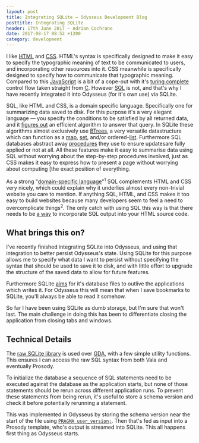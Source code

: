 ```yaml
---
layout: post
title: Integrating SQLite — Odysseus Development Blog
posttitle: Integrating SQLite
header: 17th June 2017 — Adrian Cochrane
date: 2017-08-17 08:52 +1200
category: development
---
```


I like [HTML](https://www.w3.org/html/) and [CSS](https://www.w3.org/Style/CSS/).
HTML's syntax is specifically designed to make it easy to specify the typographic
meaning of text to be communicated to users, and incorporating other resources into
it. CSS meanwhile is specifically designed to specify how to communicate that
typographic meaning. Compared to this
[JavaScript](https://developer.mozilla.org/en-US/docs/Web/JavaScript) is a bit of
a cope-out with it's [turing complete](http://wiki.c2.com/?TuringComplete) control
flow taken straight from [C](http://www.cprogramming.com/). However
[SQL](https://sqlite.org/lang.html) is not, and that's why I have recently integrated
it into Odysseus (for it's own use) via SQLite. 

SQL, like HTML and CSS, is a domain specific language. Specifically one for
summarizing data saved to disk. For this purpose it's a very elegant language —
you specify the conditions to be satisfied by all returned data, and it
[figures out](https://sqlite.org/queryplanner-ng.html) an efficient algorithm to
answer that query. In SQLite these algorithms almost exclusively use
[BTrees](https://xlinux.nist.gov/dads/HTML/btree.html), a very versatile
datastructure which can function as a [map](https://xlinux.nist.gov/dads/HTML/dictionary.html),
[set](https://xlinux.nist.gov/dads/HTML/set.html), and/or
ordered-[list](https://xlinux.nist.gov/dads/HTML/list.html). Furthermore SQL databases
abstract away [procedures](https://sqlite.org/atomiccommit.html) they use to ensure
updatesare fully applied or not at all. All these features make it easy to summarise
data using SQL without worrying about the step-by-step procedures involved, just as
CSS makes it easy to express how to present a page without worrying about computing
[the exact position of everything. 

As a strong "[domain-specific language](http://beautifulracket.com/introduction.html)"<sup title="Even if most people use it as dumb storage when it's actually smart.">1</sup> SQL complements HTML and CSS very nicely, which
could explain why it underlies almost every non-trivial website you care to mention. If
anything SQL, HTML, and CSS makes it too easy to build websites because many developers
seem to feel a need to overcomplicate things<sup title="This often leads to a subversion
of user expectations, and I've met some of these users.">2</sup>. The only catch with
using SQL this way is that there needs to be
[a way](https://alcinnz.github.io/Odysseus/architecture/2017/07/22/prosody.html) to incorporate
SQL output into your HTML source code. 

## What brings this on?

I've recently finished integrating SQLite into Odysseus, and using that integration to
better persist Odysseus's state. Using SQLite for this purpose allows me to specify
what data I want to persist without specifying the syntax that should be used to save it
to disk, and with little effort to upgrade the structure of the saved data to allow for
future features. 

Furthermore SQLite [aims](https://sqlite.org/aff_short.html) for it's database files to
outlive the applications which writes it. For Odysseus this will mean that when I save
bookmarks to SQLite, you'll always be able to read it somehow. 

So far I have been using SQLite as dumb storage, but I'm sure that won't last. The main
challenge in doing this has been to differentiate closing the application from closing
tabs and windows. 

## Technical Details

The [raw SQLite library](https://valadoc.org/sqlite3/Sqlite.html) is used over
[GDA](https://valadoc.org/libgda-5.0/Gda.html), with a few simple utility functions. This
ensures I can access the raw SQL syntax from both Vala and eventually Prosody.

To initialize the database a sequence of SQL statements need to be executed against the
database as the application starts, but none of those statements should be rerun across
different application runs. To prevent these statements from being rerun, it's useful to
store a schema version and check it before potentially rerunning a statement. 

This was implemented in Odysseus by storing the schema version near the start of the file
using [`PRAGMA user_version;`](https://sqlite.org/pragma.html#pragma_user_version). Then
that's fed as input into a Prosody template, who's output is streamed into SQLite. This all
happens first thing as Odysseus starts. 
